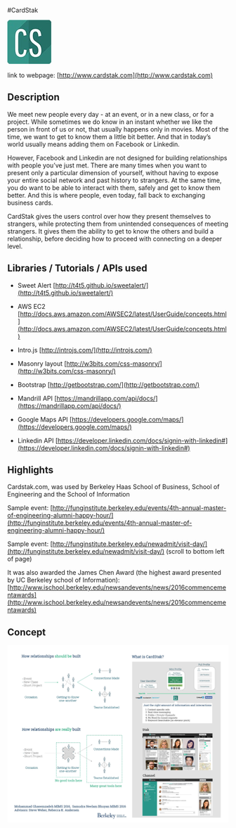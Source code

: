 
#CardStak

![alt tag](https://raw.githubusercontent.com/mozadeh/cardstak/master/new_logo.jpg)

link to webpage: [http://www.cardstak.com](http://www.cardstak.com)

## Description

We meet new people every day - at an event, or in a new class, or for a project. While sometimes we do know in an instant whether we like the person in front of us or not, that usually happens only in movies. Most of the time, we want to get to know them a little bit better. And that in today’s world usually means adding them on Facebook or Linkedin.

However, Facebook and Linkedin are not designed for building relationships with people you’ve just met. There are many times when you want to present only a particular dimension of yourself, without having to expose your entire social network and past history to strangers. At the same time, you do want to be able to interact with them, safely and get to know them better. And this is where people, even today, fall back to exchanging business
cards.

CardStak gives the users control over how they present themselves to strangers, while protecting them from unintended consequences of meeting strangers. It gives them the ability to get to know the others and build a relationship, before deciding how to proceed with connecting on a deeper level.

## Libraries / Tutorials / APIs used

- Sweet Alert [http://t4t5.github.io/sweetalert/](http://t4t5.github.io/sweetalert/)

- AWS EC2 [http://docs.aws.amazon.com/AWSEC2/latest/UserGuide/concepts.html](http://docs.aws.amazon.com/AWSEC2/latest/UserGuide/concepts.html)

- Intro.js [http://introjs.com/](http://introjs.com/)

- Masonry layout [http://w3bits.com/css-masonry/](http://w3bits.com/css-masonry/)

- Bootstrap [http://getbootstrap.com/](http://getbootstrap.com/)

- Mandrill API [https://mandrillapp.com/api/docs/](https://mandrillapp.com/api/docs/)

- Google Maps API [https://developers.google.com/maps/](https://developers.google.com/maps/)

- Linkedin API [https://developer.linkedin.com/docs/signin-with-linkedin#](https://developer.linkedin.com/docs/signin-with-linkedin#)


## Highlights

Cardstak.com, was used by Berkeley Haas School of Business, School of Engineering and the School of Information 

Sample event: [http://funginstitute.berkeley.edu/events/4th-annual-master-of-engineering-alumni-happy-hour/](http://funginstitute.berkeley.edu/events/4th-annual-master-of-engineering-alumni-happy-hour/)

Sample event: [http://funginstitute.berkeley.edu/newadmit/visit-day/](http://funginstitute.berkeley.edu/newadmit/visit-day/) (scroll to bottom left of page)

It was also awarded the James Chen Award (the highest award presented by UC Berkeley school of Information): 
[http://www.ischool.berkeley.edu/newsandevents/news/2016commencementawards](http://www.ischool.berkeley.edu/newsandevents/news/2016commencementawards)


## Concept

![alt tag](https://raw.githubusercontent.com/mozadeh/cardstak/master/poster.jpg)


